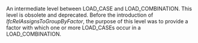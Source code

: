 An intermediate level between LOAD_CASE and LOAD_COMBINATION.  This level is obsolete and deprecated.  Before the introduction of _IfcRelAssignsToGroupByFactor_, the purpose of this level was to provide a factor with which one or more LOAD_CASEs occur in a LOAD_COMBINATION.